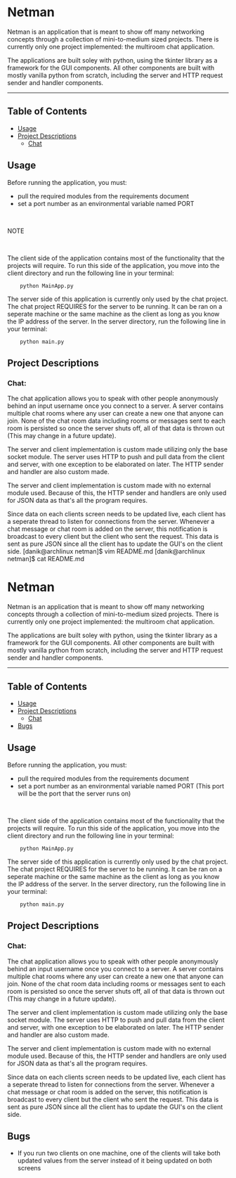 # Netman
Netman is an application that is meant to show off many networking concepts through a collection of mini-to-medium sized projects. There is currently only one project implemented: the multiroom chat application.

The applications are built soley with python, using the tkinter library as a framework for the GUI components. All other components are built with mostly vanilla python from scratch, including the server and HTTP request sender and handler components.

---

## Table of Contents

- [Usage](#usage)
- [Project Descriptions](#project-descriptions)
    - [Chat](#chat)

## Usage

Before running the application, you must: 
- pull the required modules from the requirements document
- set a port number as an environmental variable named PORT

<br>

NOTE

<br>

The client side of the application contains most of the functionality that the projects will require. To run this side of the application, you move into the client directory and run the following line in your terminal:

```
    python MainApp.py 
```

The server side of this application is currently only used by the chat project. The chat project REQUIRES for the server to be running. It can be ran on a seperate machine or the same machine as the client as long as you know the IP address of the server. In the server directory, run the following line in your terminal:

```
    python main.py
```

## Project Descriptions

### Chat:
The chat application allows you to speak with other people anonymously behind an input username once you connect to a server. A server contains multiple chat rooms where any user can create a new one that anyone can join. None of the chat room data including rooms or messages sent to each room is persisted so once the server shuts off, all of that data is thrown out (This may change in a future update).

The server and client implementation is custom made utilizing only the base socket module. The server uses HTTP to push and pull data from the client and server, with one exception to be elaborated on later. The HTTP sender and handler are also custom made.

The server and client implementation is custom made with no external module used. Because of this, the HTTP sender and handlers are only used for JSON data as that's all the program requires.

Since data on each clients screen needs to be updated live, each client has a seperate thread to listen for connections from the server. Whenever a chat message or chat room is added on the server, this notification is broadcast to every client but the client who sent the request. This data is sent as pure JSON since all the client has to update the GUI's on the client side.
[danik@archlinux netman]$ vim README.md 
[danik@archlinux netman]$ cat README.md 
# Netman
Netman is an application that is meant to show off many networking concepts through a collection of mini-to-medium sized projects. There is currently only one project implemented: the multiroom chat application.

The applications are built soley with python, using the tkinter library as a framework for the GUI components. All other components are built with mostly vanilla python from scratch, including the server and HTTP request sender and handler components.

---

## Table of Contents

- [Usage](#usage)
- [Project Descriptions](#project-descriptions)
    - [Chat](#chat)
- [Bugs](#bugs)

## Usage

Before running the application, you must: 
- pull the required modules from the requirements document
- set a port number as an environmental variable named PORT (This port will be the port that the server runs on)

<br>

The client side of the application contains most of the functionality that the projects will require. To run this side of the application, you move into the client directory and run the following line in your terminal:

```
    python MainApp.py 
```

The server side of this application is currently only used by the chat project. The chat project REQUIRES for the server to be running. It can be ran on a seperate machine or the same machine as the client as long as you know the IP address of the server. In the server directory, run the following line in your terminal:

```
    python main.py
```

## Project Descriptions

### Chat:
The chat application allows you to speak with other people anonymously behind an input username once you connect to a server. A server contains multiple chat rooms where any user can create a new one that anyone can join. None of the chat room data including rooms or messages sent to each room is persisted so once the server shuts off, all of that data is thrown out (This may change in a future update).

The server and client implementation is custom made utilizing only the base socket module. The server uses HTTP to push and pull data from the client and server, with one exception to be elaborated on later. The HTTP sender and handler are also custom made.

The server and client implementation is custom made with no external module used. Because of this, the HTTP sender and handlers are only used for JSON data as that's all the program requires.

Since data on each clients screen needs to be updated live, each client has a seperate thread to listen for connections from the server. Whenever a chat message or chat room is added on the server, this notification is broadcast to every client but the client who sent the request. This data is sent as pure JSON since all the client has to update the GUI's on the client side.

## Bugs
- If you run two clients on one machine, one of the clients will take both updated values from the server instead of it being updated on both screens

